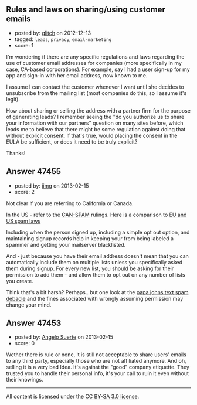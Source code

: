 ## Rules and laws on sharing/using customer emails

- posted by: [glitch](https://stackexchange.com/users/-1/15999-glitch) on 2012-12-13
- tagged: `leads`, `privacy`, `email-marketing`
- score: 1

I'm wondering if there are any specific regulations and laws regarding the use of customer email addresses for companies (more specifically in my case, CA-based corporations). For example, say I had a user sign-up for my app and sign-in with her email address, now known to me.

I assume I can contact the customer whenever I want until she decides to unsubscribe from the mailing list (most companies do this, so I assume it's legit). 

How about sharing or selling the address with a partner firm for the purpose of generating leads? I remember seeing the "do you authorize us to share your information with our partners" question on many sites before, which leads me to believe that there might be some regulation against doing that without explicit consent. If that's true, would placing the consent in the EULA be sufficient, or does it need to be truly explicit?

Thanks!


## Answer 47455

- posted by: [jimg](https://stackexchange.com/users/-1/2380-jimg) on 2013-02-15
- score: 2

<p>Not clear if you are referring to California or Canada.  </p>

<p>In the US - refer to the <a href="http://en.wikipedia.org/wiki/CAN-SPAM" rel="nofollow">CAN-SPAM</a> rulings. 
Here is a comparison to <a href="http://www.lsoft.se/resources/optinlaws.asp" rel="nofollow">EU and US spam laws</a></p>

<p>Including when the person signed up, including a simple opt out option, and maintaining signup records help in keeping your from being labeled a spammer and getting your mailserver blacklisted. </p>

<p>And - just because you have their email address doesn't mean that you can automatically include them on multiple lists unless you specifically asked them during signup.  For every new list, you should be asking for their permission to add them - and allow them to opt out on any number of lists you create. </p>

<p>Think that's a bit harsh?  Perhaps.. but one look at the <a href="http://money.cnn.com/2012/11/13/technology/mobile/papa-johns/index.html" rel="nofollow">papa johns text spam debacle</a> and the fines associated with wrongly assuming permission may change your mind. </p>



## Answer 47453

- posted by: [Angelo Suerte](https://stackexchange.com/users/-1/23923-angelo-suerte) on 2013-02-15
- score: 0

Wether there is rule or none, it is still not acceptable to share users' emails to any third party, especially those who are not affiliated anymore. And oh, selling it is a very bad Idea. It's against the "good" company etiquette. They trusted you to handle their personal info, it's your call to ruin it even without their knowings.




---

All content is licensed under the [CC BY-SA 3.0 license](https://creativecommons.org/licenses/by-sa/3.0/).
